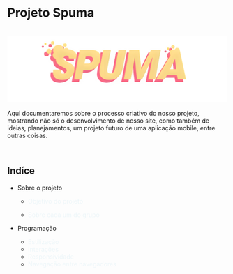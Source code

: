 # Projeto Spuma
<br>
<img src="./Assets/IMG/logo.png">

Aqui documentaremos sobre o processo criativo do nosso projeto, mostrando não só o desenvolvimento de nosso site, como também de ideias, 
planejamentos, um projeto futuro de uma aplicação mobile, entre outras coisas.

<br>

## Indíce

- Sobre o projeto

    - <a href="#Objetivo-do-projeto" style="color:#edf6f9; text-decoration:none;">Objetivo do projeto</a>

    - <a href="#Sobre-cada-um" style="color:#edf6f9; text-decoration:none;">Sobre cada um do grupo</a>
- Programação
    - <a href="#estilizacao" style="color:#edf6f9; text-decoration:none;">Estilização</a>
    - <a href="#interacoes" style="color:#edf6f9; text-decoration:none ;">Interações</a>
    - <a href="#responsividade" style="color:#edf6f9; text-decoration:none;">Responsividade</a>
    - <a href="#navegacao-entre-navegadores" style="color:#edf6f9; text-decoration:none;">Navegação entre navegadores</a>
<br>
